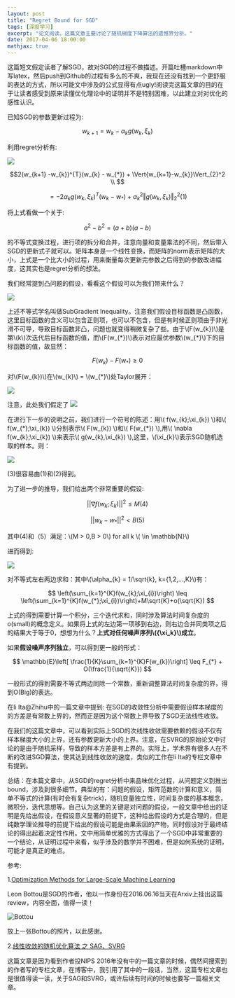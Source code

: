 ```yaml
---
layout: post
title: "Regret Bound for SGD"
tags: [深度学习]
excerpt: "论文阅读。这篇文章主要讨论了随机梯度下降算法的遗憾界分析。"
date: 2017-04-06 18:00:00
mathjax: true
---
```


<script type="text/javascript" src="http://cdn.mathjax.org/mathjax/latest/MathJax.js?config=default"></script>

这篇短文假定读者了解SGD，故对SGD的过程不做描述。开篇吐槽markdown中写latex，然后push到Github的过程有多么的不爽，我现在还没有找到一个更舒服的表达的方式，所以可能文中涉及的公式显得有点ugly!阅读完这篇文章的目的在于让读者感受到原来读懂优化理论中的证明并不是特别困难，以此建立对对优化的感性认识。

已知SGD的参数更新过程为:

$$w_{k+1} = w_{k}-\alpha_{k}g(w_{k},\xi_{k})$$

利用regret分析有:

<img src="http://latex.codecogs.com/gif.latex?\Vert{w_{k+1} - w_{*}}\Vert_{2}^{2} - \Vert{w_{k}-w_{*}}\Vert_{2}^{2}="/>

$$2(w_{k+1} -w_{k})^{T}(w_{k} - w_{*}) + \Vert{w_{k+1}-w_{k}}\Vert_{2}^2 \\ $$

$$ = -2\alpha_{k}g(w_{k},\xi_{k})^{T}(w_{k}-w_{*}) + \alpha_k^2\Vert{g(w_{k},\xi_k)}\Vert_{2}^{2} (1) $$


将上式看做一个关于:

$$a^2 - b^2 = (a+b)(a-b)$$

的不等式变换过程，进行项的拆分和合并，注意向量和变量乘法的不同，然后带入SGD的更新式子就可以。矩阵本身是一个线性变换，而矩阵的norm表示矩阵的大小，上式是一个比大小的过程，用来衡量每次更新完参数之后得到的参数改进幅度，这其实也是regret分析的想法。

我们经常提到凸问题的假设，看看这个假设可以为我们带来什么？

<img src="http://latex.codecogs.com/gif.latex?F(w_{k}) - F(w_{*}) \geq g(w_{*})^T(w_{k} - w_{*})     (2)"/>

上述不等式学名叫做SubGradient Inequality。注意我们假设目标函数是凸函数，这里目标函数的含义可以包含正则项，也可以不包含，但是有时候正则项由于非光滑不可导，导致目标函数非凸，问题也就变得稍微复杂了些。由于\\(F(w_{k})\\)是第\\(k\\)次迭代后目标函数的值，而\\(F(w_{*})\\)表示对应最优参数\\(w_{\*}\\)下的目标函数的值，故显然：

$$ F(w_{k}) - F(w_{*}) \geq 0$$

对\\(F(w_{k})\\)在\\(w_{k}\\) = \\(w_{*}\\)处Taylor展开：


<img src="http://latex.codecogs.com/gif.latex?F(w_{k}) \geq F(w_{*}) + g(w_{*})^T(w_{k} - w_{*})" />

注意，此处我们假定了
<img src="http://latex.codecogs.com/gif.latex?g(w_{*})^T(w_{k} - w_{*}) \geq 0"/>


在进行下一步的说明之前，我们进行一个符号的陈述：用\\( f(w_{k};\xi_{k}) \\)和\\( f(w_{\*};\xi_{k}) \\)分别表示\\( F(w_{k}) \\)和\\( F(w_{*}) \\),用\\( \nabla f(w_{k};\xi_{k}) \\)来表示\\( g(w_{k},\xi_{k}) \\),这里，\\(\xi_{k}\\)表示SGD随机选取的样本。则：

<img src="http://latex.codecogs.com/gif.latex?||w_{k+1} - w_{*}||^2 - ||w_{k} - w_{*}||^2 \leq -2\alpha_{k}(f(w_{k};\xi_{k}) - f(w_{*};\xi_{k})) + \alpha_{k}^2|| \nabla f(w_{k};\xi_{k}) ||^2     (3)" />



(3)很容易由(1)和(2)得到。

为了进一步的推导，我们给出两个非常重要的假设:

$$
|| \nabla f(w_{k};\xi_{k}) ||^2 \leq M (4)
$$

$$
||w_{k} - w_{*}||^2 < B (5)
$$

其中(4)和（5）满足：\\(M > 0,B > 0\\) for all k \\( \in \mathbb{N}\\)

进而得到:

<img src="http://latex.codecogs.com/gif.latex?\alpha_{k+1}^{-1}||w_{k+1} -w_{*}||^2 - \alpha_{k}^{-1}||w_{k}-w_{*}||^2 \leq -2(f(w_{k};\xi_{k})-f(w_{*};\xi_{k}) + \alpha_{k}M + (\alpha_{k+1}^{-1} - \alpha_{k}^{-1})||w_{k} - w_{*}||^2 \leq -2(f(w_{k};\xi_{k})-f(w_{*};\xi_{k}) + \alpha_{k}M + (\alpha_{k+1}^{-1} - \alpha_{k}^{-1})B" />

对不等式左右两边求和：其中\\(\alpha_{k} = 1/\sqrt{k}, k={1,2,...,K}\\)有：

$$
\left(\sum_{k=1}^{K}f(w_{k};\xi_{i})\right) \leq \left(\sum_{k=1}^{K}f(w_{*};\xi_{i})\right)+M\sqrt{K}+o(\sqrt{K})
$$

上式的得到需要计算一个积分，三个迭代求和，同时涉及算法时间复杂度的o(small)的概念定义。如果将上式的左边第一项移到右边，则右边合并同类项之后的结果大于等于0，想想为什么？**上式对任何噪声序列\\({\xi_k}\\)成立**。


如果**假设噪声序列独立**，可以得到更一般的形式：

$$
\mathbb{E}\left[ \frac{1}{K}\sum_{k=1}^{K}F(w_{k})\right] \leq F_{*} + O(\frac{1}{\sqrt{K}})
$$

一般形式的得到需要不等式两边同除一个常数，重新调整算法时间复杂度的界，得到O(Big)的表达。

在li Ita@Zhihu中的一篇文章中提到: 在SGD的收敛性分析中需要假设样本梯度的的方差是有常数上界的，然而正是因为这个常数上界导致了SGD无法线性收敛。

在我们的这篇文章中，可以看到实际上SGD的次线性收敛需要依赖的假设不仅有样本梯度大小的上界，还有参数更新大小的上界。注意，在SVRG的原始论文中讨论的是由于随机采样，导致的样本方差是有上界的。实际上，学术界有很多人在不断的改进SGD算法，使其达到线性收敛的速度，类似的工作在li Ita的专栏文章中有提到。

总结：在本篇文章中，从SGD的regret分析中来品味优化过程，从问题定义到推出bound，涉及到很多细节。典型的有：问题的假设，矩阵范数的计算和意义，简单不等式的计算(有时会有复杂trick)，随机变量独立性，时间复杂度的基本概念，微积分，迭代思想等。自己认为这里的关键是对问题的假设，一般文章中给出的证明是先给出假设，在假设意义显著的前提下，这种给出假设的方式是合理的，但是纯数学理论推导的前提下给出的假设可能是由果索因的产物，同时假设对于最终结论的得出起着决定性作用。文中用简单优雅的方式得出了一个SGD中非常重要的一个结论，从证明过程中来看，似乎涉及的数学并不困难，但是如何系统的证明，可能才是真正的难点。

参考:

1.[Optimization Methods for Large-Scale Machine Learning](http://xueshu.baidu.com/s?wd=paperuri%3A%28972713604bb4784237ea58a8a34f65b9%29&filter=sc_long_sign&tn=SE_xueshusource_2kduw22v&sc_vurl=http%3A%2F%2Farxiv.org%2Fabs%2F1606.04838&ie=utf-8&sc_us=8945861777932518409)

Leon Bottou是SGD的作者，他以一作身份在2016.06.16当天在Arxiv上挂出这篇review，内容全面，值得一读！

![Bottou](http://wx1.sinaimg.cn/mw690/aba7d18bgy1fec3aonut9j2023023742.jpg)

放上一张Bottou的照片，以此感谢。

2.[线性收敛的随机优化算法 之 SAG、SVRG](https://zhuanlan.zhihu.com/p/22402784)

这篇文章是因为看到作者投NIPS 2016年没有中的一篇文章的时候，偶然间搜索到的作者写的专栏文章，在博客中，我引用了其中的一段话，当然，这篇专栏文章也是很值得读一读，关于SAG和SVRG，或许后续有时间的时候也要写一篇相关文章。



    